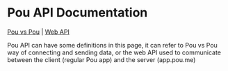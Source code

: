 # Pou API Documentation
[Pou vs Pou](./pvp.md) | [Web API](./api.md)

Pou API can have some definitions in this page, it can refer to Pou vs Pou way of connecting and sending data, or the web API used to communicate between the client (regular Pou app) and the server (app.pou.me)